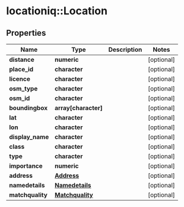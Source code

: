 # locationiq::Location

## Properties
Name | Type | Description | Notes
------------ | ------------- | ------------- | -------------
**distance** | **numeric** |  | [optional] 
**place_id** | **character** |  | [optional] 
**licence** | **character** |  | [optional] 
**osm_type** | **character** |  | [optional] 
**osm_id** | **character** |  | [optional] 
**boundingbox** | **array[character]** |  | [optional] 
**lat** | **character** |  | [optional] 
**lon** | **character** |  | [optional] 
**display_name** | **character** |  | [optional] 
**class** | **character** |  | [optional] 
**type** | **character** |  | [optional] 
**importance** | **numeric** |  | [optional] 
**address** | [**Address**](address.md) |  | [optional] 
**namedetails** | [**Namedetails**](namedetails.md) |  | [optional] 
**matchquality** | [**Matchquality**](matchquality.md) |  | [optional] 


